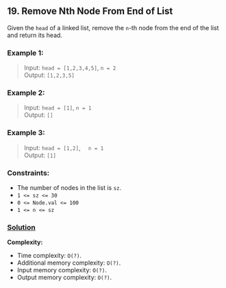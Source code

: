 ## 19. Remove Nth Node From End of List

Given the `head` of a linked list, remove the `n`-th node from the end of the list and return its head.

### **Example 1:**
> Input: `head = [1,2,3,4,5]`, `n = 2`  
> Output: `[1,2,3,5]`

### **Example 2:**
> Input: `head = [1]`, `n = 1`  
> Output: `[]`

### **Example 3:**
> Input: `head = [1,2]`, `  n = 1`  
> Output: `[1]`  

### **Constraints:**
* The number of nodes in the list is `sz`.
* `1 <= sz <= 30`
* `0 <= Node.val <= 100`
* `1 <= n <= sz`

### **[Solution](../src/main/java/ru/druzhininyy/leetcode/exercises/algorithms/problem0019/Solution.java)**

**Complexity:**

* Time complexity: `O(?)`.
* Additional memory complexity: `O(?)`.
* Input memory complexity: `O(?)`.
* Output memory complexity: `O(?)`.